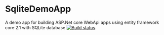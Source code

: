 # SqliteDemoApp
A demo app for building ASP.Net core WebApi apps using entity framework core 2.1 with SQLite database
[![Build status](https://rajivyanamandra.visualstudio.com/SqliteDemoApp/_apis/build/status/SqliteDemoApp-ASP.NET%20Core-CI)](https://rajivyanamandra.visualstudio.com/SqliteDemoApp/_build/latest?definitionId=11)
